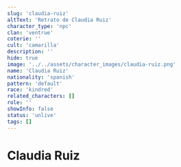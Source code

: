 ```yaml
---
slug: 'claudia-ruiz'
altText: 'Retrato de Claudia Ruiz'
character_type: 'npc'
clan: 'ventrue'
coterie: ''
cult: 'camarilla'
description: ''
hide: true
image: '../../assets/character_images/claudia-ruiz.png'
name: 'Claudia Ruiz'
nationality: 'spanish'
pattern: 'default'
race: 'kindred'
related_characters: []
role: ''
showInfo: false
status: 'unlive'
tags: []
---
```


# Claudia Ruiz

